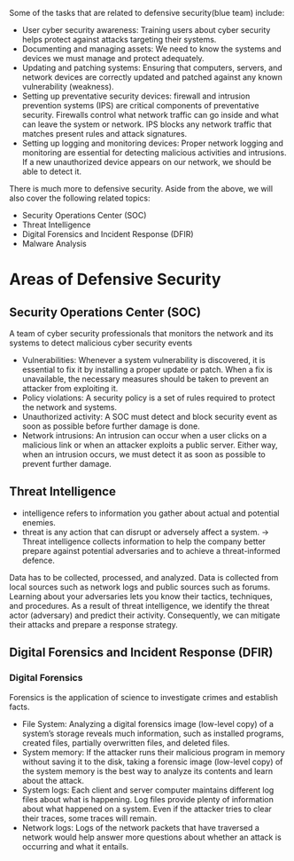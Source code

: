 Some of the tasks that are related to defensive security(blue team) include:
- User cyber security awareness: Training users about cyber security helps protect against attacks targeting their systems.
- Documenting and managing assets: We need to know the systems and devices we must manage and protect adequately.
- Updating and patching systems: Ensuring that computers, servers, and network devices are correctly updated and patched against any known vulnerability (weakness).
- Setting up preventative security devices: firewall and intrusion prevention systems (IPS) are critical components of preventative security. Firewalls control what network traffic can go inside and what can leave the system or network. IPS blocks any network traffic that matches present rules and attack signatures.
- Setting up logging and monitoring devices: Proper network logging and monitoring are essential for detecting malicious activities and intrusions. If a new unauthorized device appears on our network, we should be able to detect it.

There is much more to defensive security. Aside from the above, we will also cover the following related topics:

- Security Operations Center (SOC)
- Threat Intelligence
- Digital Forensics and Incident Response (DFIR)
- Malware Analysis

# Areas of Defensive Security
## Security Operations Center (SOC)
A team of cyber security professionals that monitors the network and its systems to detect malicious cyber security events

- Vulnerabilities: Whenever a system vulnerability is discovered, it is essential to fix it by installing a proper update or patch. When a fix is unavailable, the necessary measures should be taken to prevent an attacker from exploiting it.
- Policy violations: A security policy is a set of rules required to protect the network and systems.
- Unauthorized activity: A SOC must detect and block security event as soon as possible before further damage is done.
- Network intrusions: An intrusion can occur when a user clicks on a malicious link or when an attacker exploits a public server. Either way, when an intrusion occurs, we must detect it as soon as possible to prevent further damage.

## Threat Intelligence
- intelligence  refers to information you gather about actual and potential enemies.
- threat is any action that can disrupt or adversely affect a system.
-> Threat intelligence collects information to help the company better prepare against potential adversaries and to achieve a threat-informed defence.

 Data has to be collected, processed, and analyzed. Data is collected from local sources such as network logs and public sources such as forums. Learning about your adversaries lets you know their tactics, techniques, and procedures. As a result of threat intelligence, we identify the threat actor (adversary) and predict their activity. Consequently, we can mitigate their attacks and prepare a response strategy.

 ## Digital Forensics and Incident Response (DFIR)
 ### Digital Forensics
 Forensics is the application of science to investigate crimes and establish facts.

- File System: Analyzing a digital forensics image (low-level copy) of a system’s storage reveals much information, such as installed programs, created files, partially overwritten files, and deleted files.
- System memory: If the attacker runs their malicious program in memory without saving it to the disk, taking a forensic image (low-level copy) of the system memory is the best way to analyze its contents and learn about the attack.
- System logs: Each client and server computer maintains different log files about what is happening. Log files provide plenty of information about what happened on a system. Even if the attacker tries to clear their traces, some traces will remain.
- Network logs: Logs of the network packets that have traversed a network would help answer more questions about whether an attack is occurring and what it entails.
